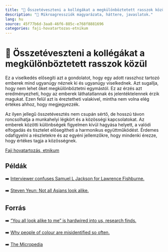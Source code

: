 ```yaml
---
title: "🚫 Összetéveszteni a kollégákat a megkülönböztetett rasszok közül"
description: "🚫 Mikroagressziók magyarázata, háttere, javaslatok."
lang: hu
source: 45f77b6d-3aa8-46f6-885c-e768f8881696
categories: faji-hovatartozas-etnikum
---
```


<div class="wiki-content agression-title">

# 🚫 Összetéveszteni a kollégákat a megkülönböztetett rasszok közül

Ez a viselkedés elősegíti azt a gondolatot, hogy egy adott rasszhoz tartozó emberek mind ugyanúgy néznek ki és ugyanúgy viselkednek. Azt sugallja, hogy nem lehet őket megkülönböztetni egymástól. Ez az érzés azt eredményezheti, hogy az emberek láthatatlannak és jelentéktelennek érzik magukat. Ezen felül azt is éreztetheti valakivel, mintha nem volna elég értékes ahhoz, hogy megjegyezzék.

Az ilyen jellegű összetévesztés nem csupán sértő, de hosszú távon roncsolhatja a munkahelyi légkört és a közösségi kapcsolatokat. Az emberek közötti különbségek figyelmen kívül hagyása helyett, a valódi elfogadás és tisztelet elősegítheti a harmonikus együttműködést. Érdemes odafigyelni a részletekre és az egyéni jellemzőkre, hogy mindenki érezze, hogy értékes tagja a közösségnek.

<div class="categories">

[Faji hovatartozás, etnikum](/#/entry?id=faji-hovatartozas-etnikum)

</div>

## Példák

➡️ [Interviewer confuses Samuel L Jackson for Lawrence Fishburne.](https://www.youtube.com/watch?v=OdxMkQhq58g)

➡️ [Steven Yeun: Not all Asians look alike.](https://teamcoco.com/video/steven-yeun-asian-look-alike )

## Forrás

➡️ [“You all look alike to me” is hardwired into us, research finds.](https://www.bbc.com/worklife/article/20210519-why-people-of-colour-are-misidentified-so-often )

➡️ [Why people of colour are misidentified so often.](https://www.sciencedaily.com/releases/2019/07/190708112419.htm)

➡️ [The Micropedia](https://www.themicropedia.org/)


</div>